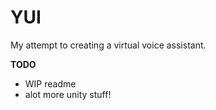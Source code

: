 # YUI

My attempt to creating a virtual voice assistant.

**TODO**
- WIP readme
- alot more unity stuff!
